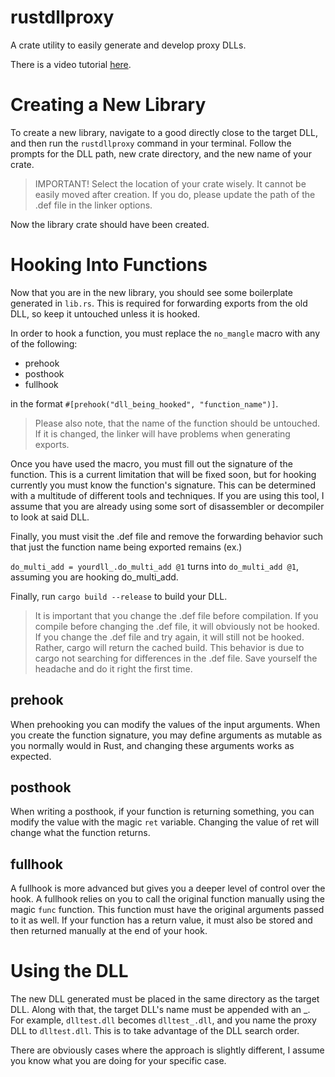 # rustdllproxy

A crate utility to easily generate and develop proxy DLLs.

There is a video tutorial [here](https://youtu.be/f7WVPpsBXNA).

# Creating a New Library

To create a new library, navigate to a good directly close to the target DLL, and then run the `rustdllproxy` command in your terminal. Follow the prompts for the DLL path, new crate directory, and the new name of your crate.

> IMPORTANT! Select the location of your crate wisely. It cannot be easily moved after creation. If you do, please update the path of the .def file in the linker options.

Now the library crate should have been created.

# Hooking Into Functions

Now that you are in the new library, you should see some boilerplate generated in `lib.rs`. This is required for forwarding exports from the old DLL, so keep it untouched unless it is hooked.

In order to hook a function, you must replace the `no_mangle` macro with any of the following:

- prehook
- posthook
- fullhook

in the format `#[prehook("dll_being_hooked", "function_name")]`.

> Please also note, that the name of the function should be untouched. If it is changed, the linker will have problems when generating exports.

Once you have used the macro, you must fill out the signature of the function. This is a current limitation that will be fixed soon, but for hooking currently you must know the function's signature. This can be determined with a multitude of different tools and techniques. If you are using this tool, I assume that you are already using some sort of disassembler or decompiler to look at said DLL.

Finally, you must visit the .def file and remove the forwarding behavior such that just the function name being exported remains (ex.)

`do_multi_add = yourdll_.do_multi_add @1` turns into `do_multi_add @1`, assuming you are hooking do_multi_add.

Finally, run `cargo build --release` to build your DLL.

> It is important that you change the .def file before compilation. If you compile before changing the .def file, it will obviously not be hooked. If you change the .def file and try again, it will still not be hooked. Rather, cargo will return the cached build. This behavior is due to cargo not searching for differences in the .def file. Save yourself the headache and do it right the first time.

## prehook

When prehooking you can modify the values of the input arguments. When you create the function signature, you may define arguments as mutable as you normally would in Rust, and changing these arguments works as expected.

## posthook

When writing a posthook, if your function is returning something, you can modify the value with the magic `ret` variable. Changing the value of ret will change what the function returns.

## fullhook

A fullhook is more advanced but gives you a deeper level of control over the hook. A fullhook relies on you to call the original function manually using the magic `func` function. This function must have the original arguments passed to it as well. If your function has a return value, it must also be stored and then returned manually at the end of your hook.

# Using the DLL

The new DLL generated must be placed in the same directory as the target DLL. Along with that, the target DLL's name must be appended with an _. For example, `dlltest.dll` becomes `dlltest_.dll`, and you name the proxy DLL to `dlltest.dll`. This is to take advantage of the DLL search order.

There are obviously cases where the approach is slightly different, I assume you know what you are doing for your specific case.